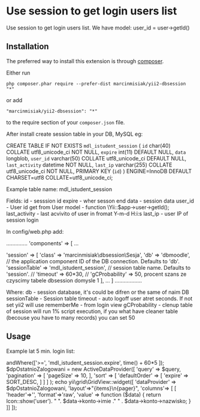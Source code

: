 Use session to get login users list
===================================
Use session to get login users list. We have model: user_id = user->getId()

Installation
------------

The preferred way to install this extension is through [composer](http://getcomposer.org/download/).

Either run

```
php composer.phar require --prefer-dist marcinmisiak/yii2-dbsession "*"
```

or add

```
"marcinmisiak/yii2-dbsession": "*"
```

to the require section of your `composer.json` file.

After install create session table in your DB, MySQL eg:

CREATE TABLE IF NOT EXISTS `mdl_istudent_session` (
  `id` char(40) COLLATE utf8_unicode_ci NOT NULL,
  `expire` int(11) DEFAULT NULL,
  `data` longblob,
  `user_id` varchar(50) COLLATE utf8_unicode_ci DEFAULT NULL,
  `last_activity` datetime NOT NULL,
  `last_ip` varchar(255) COLLATE utf8_unicode_ci NOT NULL,
  PRIMARY KEY (`id`)
) ENGINE=InnoDB DEFAULT CHARSET=utf8 COLLATE=utf8_unicode_ci;


Example table name: mdl_istudent_session


Fields:
id - sesssion id
expire - wher sesson end
data - session data
user_id - User id get from User model - function \Yii::$app->user->getId();
last_activity - last acvivito of user in fromat Y-m-d H:i:s
last_ip - user IP of session login

In config/web.php add:

..............
'components' => [
...

'session' => [
    			'class' => 'marcinmisiak\dbsession\Sesja',
    			'db' => 'dbmoodle',  // the application component ID of the DB connection. Defaults to 'db'.
    			'sessionTable' => 'mdl_istudent_session', // session table name. Defaults to 'session'.
    		//	'timeout' => 60*30,
    		//	'gCProbability' => 50, procent szans ze czyscimy tabele dbsession domysle 1
    	],
    	...
 ]
..................

Where:
  db  - session database, it's could be difren or the same of naim DB
  sessionTable - Session table
  timeout - auto logoff user atret seconds. If not set yii2 will use rememberMe - from login view
  gCProbability - clenup table of session will run 1% script execution, if you what have cleaner table (becouse you have to many records) you can set 50  	

Usage
-----

Example lat 5 min. login list:

<?php
$query = MdlIstudentSession::find()
->andWhere(['>=', 'mdl_istudent_session.expire', time() + 60*5 ]);

$dpOstatnioZalogowani = new ActiveDataProvider([
		'query' => $query,
		'pagination' => [
				'pageSize' => 10,
		],
		'sort' => [
				'defaultOrder' => [
						'expire' => SORT_DESC,
		
				]
				]
		]
		);
		
echo yii\grid\GridView::widget([
    		'dataProvider' => $dpOstatnioZalogowani,
   		'layout'=>"{items}\n{pager}",
   		'columns'=> [ [ 'header'=>'',
   				'format'=>'raw',
   				'value' => function ($data) {
   		return Icon::show('user'). " ". $data->konto->imie ." " . $data->konto->nazwisko;
   	}
   		]]
      		]);

